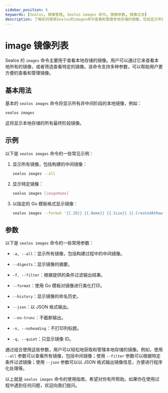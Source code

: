```yaml
---
sidebar_position: 6
keywords: [Sealos, 镜像管理, Sealos images 命令, 镜像参数, 镜像过滤]
description: 了解如何使用Sealos的images命令查看和管理本地存储的镜像，包括显示所有镜像、特定镜像和使用多种参数进行过滤。
---
```


# image 镜像列表

Sealos 的 `images` 命令主要用于查看本地存储的镜像。用户可以通过它来查看本地所有的镜像，或者筛选查看特定的镜像。该命令支持多种参数，可以帮助用户更方便的查看和管理镜像。

## 基本用法

基本的 `sealos images` 命令将显示所有非中间阶段的本地镜像，例如：

```bash
sealos images
```

这将显示本地存储的所有最终阶段镜像。

## 示例

以下是 `sealos images` 命令的一些常见示例：

1. 显示所有镜像，包括构建的中间镜像：

    ```bash
    sealos images --all
    ```

2. 显示特定镜像：

    ```bash
    sealos images [imageName]
    ```

3. 以指定的 Go 模板格式显示镜像：

    ```bash
    sealos images --format '{{.ID}} {{.Name}} {{.Size}} {{.CreatedAtRaw}}'
    ```

## 参数

以下是 `sealos images` 命令的一些常用参数：

- `-a, --all`：显示所有镜像，包括构建过程中的中间镜像。

- `--digests`：显示镜像的摘要。

- `-f, --filter`：根据提供的条件过滤输出结果。

- `--format`：使用 Go 模板对镜像进行美化打印。

- `--history`：显示镜像的命名历史。

- `--json`：以 JSON 格式输出。

- `--no-trunc`：不截断输出。

- `-n, --noheading`：不打印列标题。

- `-q, --quiet`：只显示镜像 ID。

通过组合使用这些参数，用户可以轻松地获取和管理本地存储的镜像。例如，使用 `--all` 参数可以查看所有镜像，包括中间镜像；使用 `--filter` 参数可以根据特定条件过滤镜像；使用 `--json` 参数可以以 JSON 格式输出镜像信息，方便进行程序化处理等。

以上就是 `sealos images` 命令的使用指南，希望对你有所帮助。如果你在使用过程中遇到任何问题，欢迎向我们提问。

